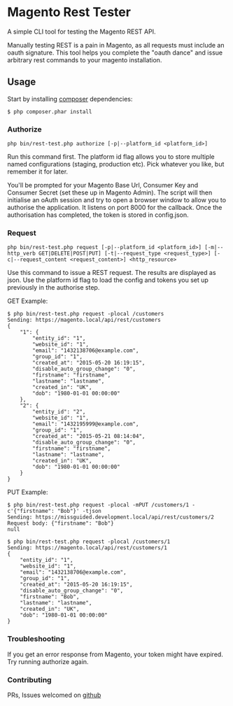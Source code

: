 # Magento Rest Tester

A simple CLI tool for testing the Magento REST API.

Manually testing REST is a pain in Magento, as all requests must include an oauth signature.
This tool helps you complete the "oauth dance" and issue arbitrary rest commands to your magento installation.

## Usage

Start by installing [composer](https://getcomposer.org/) dependencies:

    $ php composer.phar install

### Authorize

    php bin/rest-test.php authorize [-p|--platform_id <platform_id>]

Run this command first.  The platform id flag allows you to store multiple named configurations (staging, production etc). Pick whatever you like, but remember it for later.

You'll be prompted for your Magento Base Url, Consumer Key and Consumer Secret (set these up in Magento Admin).
The script will then initialise an oAuth session and try to open a browser window to allow you to authorise the application.
It listens on port 8000 for the callback.  Once the authorisation has completed, the token is stored in config.json.

### Request

    php bin/rest-test.php request [-p|--platform_id <platform_id>] [-m|--http_verb GET|DELETE|POST|PUT] [-t|--request_type <request_type>] [-c|--request_content <request_content>] <http_resource>

Use this command to issue a REST request.  The results are displayed as json.  Use the platform id flag to load the config and tokens you set up previously in the authorise step.

GET Example:

    $ php bin/rest-test.php request -plocal /customers
    Sending: https://magento.local/api/rest/customers
    {
        "1": {
            "entity_id": "1",
            "website_id": "1",
            "email": "1432138706@example.com",
            "group_id": "1",
            "created_at": "2015-05-20 16:19:15",
            "disable_auto_group_change": "0",
            "firstname": "firstname",
            "lastname": "lastname",
            "created_in": "UK",
            "dob": "1980-01-01 00:00:00"
        },
        "2": {
            "entity_id": "2",
            "website_id": "1",
            "email": "1432195999@example.com",
            "group_id": "1",
            "created_at": "2015-05-21 08:14:04",
            "disable_auto_group_change": "0",
            "firstname": "firstname",
            "lastname": "lastname",
            "created_in": "UK",
            "dob": "1980-01-01 00:00:00"
        }
    }

PUT Example:

    $ php bin/rest-test.php request -plocal -mPUT /customers/1 -c'{"firstname": "Bob"}' -tjson
    Sending: https://missguided.development.local/api/rest/customers/2
    Request body: {"firstname": "Bob"}
    null

    $ php bin/rest-test.php request -plocal /customers/1
    Sending: https://magento.local/api/rest/customers/1
    {
        "entity_id": "1",
        "website_id": "1",
        "email": "1432138706@example.com",
        "group_id": "1",
        "created_at": "2015-05-20 16:19:15",
        "disable_auto_group_change": "0",
        "firstname": "Bob",
        "lastname": "lastname",
        "created_in": "UK",
        "dob": "1980-01-01 00:00:00"
    }


### Troubleshooting

If you get an error response from Magento, your token might have expired.  Try running authorize again.

### Contributing

PRs, Issues welcomed on [github](https://github.com/orukusaki/magento-rest-test)

